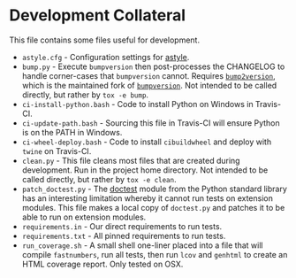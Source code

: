# Development Collateral

This file contains some files useful for development.

- `astyle.cfg` - Configuration settings for [astyle](http://astyle.sourceforge.net/).
- `bump.py` - Execute `bumpversion` then post-processes the CHANGELOG to handle corner-cases
  that `bumpversion` cannot. Requires [`bump2version`](https://github.com/c4urself/bump2version),
  which is the maintained fork of [`bumpversion`](https://github.com/peritus/bumpversion).
  Not intended to be called directly, but rather by `tox -e bump`.
- `ci-install-python.bash` - Code to install Python on Windows in Travis-CI.
- `ci-update-path.bash` - Sourcing this file in Travis-CI will ensure Python is
  on the PATH in Windows.
- `ci-wheel-deploy.bash` - Code to install `cibuildwheel` and deploy with `twine`
  on Travis-CI.
- `clean.py` - This file cleans most files that are created during development.
  Run in the project home directory.
  Not intended to be called directly, but rather by `tox -e clean`.
- `patch_doctest.py` -
  The [doctest](https://docs.python.org/3/library/doctest.html) module
  from the Python standard library has an interesting limitation
  whereby it cannot run tests on extension modules. This file
  makes a local copy of `doctest.py` and patches it to be able to run
  on extension modules.
- `requirements.in` - Our direct requirements to run tests.
- `requirements.txt` - All pinned requirements to run tests.
- `run_coverage.sh` - A small shell one-liner placed into a file that
  will compile `fastnumbers`, run all tests, then run `lcov` and
  `genhtml` to create an HTML coverage report. Only tested on OSX.
